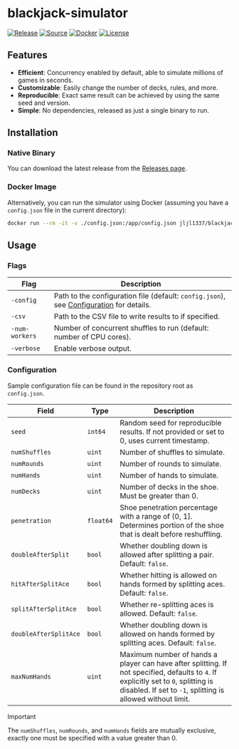 # blackjack-simulator

[![Release](https://github.com/jljl1337/blackjack-simulator/actions/workflows/release.yml/badge.svg)](https://github.com/jljl1337/blackjack-simulator/actions/workflows/release.yml)
[![Source](https://img.shields.io/badge/Source-GitHub-blue?logo=github)](https://github.com/jljl1337/blackjack-simulator)
[![Docker](https://img.shields.io/badge/Docker-jljl1337%2Fblackjack--simulator-blue?logo=docker)](https://hub.docker.com/r/jljl1337/blackjack-simulator)
[![License](https://img.shields.io/github/license/jljl1337/blackjack-simulator?label=License
)](https://github.com/jljl1337/blackjack-simulator/blob/main/LICENSE)

## Features

- **Efficient**: Concurrency enabled by default, able to simulate millions of games in seconds.
- **Customizable**: Easily change the number of decks, rules, and more.
- **Reproducible**: Exact same result can be achieved by using the same seed and version.
- **Simple**: No dependencies, released as just a single binary to run.

## Installation

### Native Binary

You can download the latest release from the [Releases page](https://github.com/jljl1337/blackjack-simulator/releases).

### Docker Image

Alternatively, you can run the simulator using Docker (assuming you have a 
`config.json` file in the current directory):

```sh
docker run --rm -it -v ./config.json:/app/config.json jljl1337/blackjack-simulator
```

## Usage

### Flags

| Flag | Description |
| ---- | ----------- |
| `-config` | Path to the configuration file (default: `config.json`), see [Configuration](#configuration) for details. |
| `-csv` | Path to the CSV file to write results to if specified. |
| `-num-workers` | Number of concurrent shuffles to run (default: number of CPU cores). |
| `-verbose` | Enable verbose output. |

### Configuration

Sample configuration file can be found in the repository root as `config.json`.

| Field | Type | Description |
| ----- | ---- | ----------- |
| `seed` | `int64` | Random seed for reproducible results. If not provided or set to 0, uses current timestamp. |
| `numShuffles` | `uint` | Number of shuffles to simulate. |
| `numRounds` | `uint` | Number of rounds to simulate. |
| `numHands` | `uint` | Number of hands to simulate. |
| `numDecks` | `uint` | Number of decks in the shoe. Must be greater than 0. |
| `penetration` | `float64` | Shoe penetration percentage with a range of (0, 1]. Determines portion of the shoe that is dealt before reshuffling. |
| `doubleAfterSplit` | `bool` | Whether doubling down is allowed after splitting a pair. Default: `false`. |
| `hitAfterSplitAce` | `bool` | Whether hitting is allowed on hands formed by splitting aces. Default: `false`. |
| `splitAfterSplitAce` | `bool` | Whether re-splitting aces is allowed. Default: `false`. |
| `doubleAfterSplitAce` | `bool` | Whether doubling down is allowed on hands formed by splitting aces. Default: `false`. |
| `maxNumHands` | `uint` | Maximum number of hands a player can have after splitting. If not specified, defaults to `4`. If explicitly set to `0`, splitting is disabled. If set to `-1`, splitting is allowed without limit. |

> [!IMPORTANT]  
> The `numShuffles`, `numRounds`, and `numHands` fields are mutually exclusive,
> exactly one must be specified with a value greater than 0.